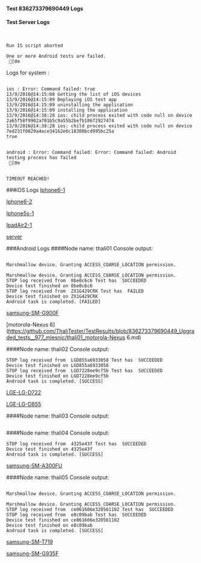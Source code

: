 #### Test 836273379690449 Logs

#### Test Server Logs
```

 
Run IS script aborted
 
One or more Android tests are failed.
 [0m

```


Logs for system : 
```

ios : Error: Command failed: true
13/9/2016@14:15:08 Getting the list of iOS devices 
13/9/2016@14:15:09 Deploying iOS test app 
13/9/2016@14:15:09 uninstalling the application 
13/9/2016@14:15:09 installing the application 
13/9/2016@14:38:28 ios: child process exited with code null on device 2a65f58f9902a701b5c9a55b2befb18672927474 
13/9/2016@14:38:28 ios: child process exited with code null on device 7ed231f0829a4ace34162e6c18308bcd995bc25a 
true


android : Error: Command failed: Error: Command failed: Android testing process has failed
 [0m


TIMEOUT REACHED!
```
###iOS Logs
[Iphone6-1](https://github.com/ThaliTester/TestResults/blob/836273379690449_Upgraded_tests__977_mlesnic/iOS_Iphone6-1.md)

[Iphone6-2](https://github.com/ThaliTester/TestResults/blob/836273379690449_Upgraded_tests__977_mlesnic/iOS_Iphone6-2.md)

[Iphone5s-1](https://github.com/ThaliTester/TestResults/blob/836273379690449_Upgraded_tests__977_mlesnic/iOS_Iphone5s-1.md)

[IpadAir2-1](https://github.com/ThaliTester/TestResults/blob/836273379690449_Upgraded_tests__977_mlesnic/iOS_IpadAir2-1.md)

[server](https://github.com/ThaliTester/TestResults/blob/836273379690449_Upgraded_tests__977_mlesnic/iOS_server.md)


###Android Logs
####Node name: thali01
Console output:
```

Marshmallow device. Granting ACCESS_COARSE_LOCATION permission.

Marshmallow device. Granting ACCESS_COARSE_LOCATION permission.
STOP log received from  0be0c6c6 Test has  SUCCEEDED
Device test finished on 0be0c6c6 
STOP log received from  ZX1G429CRK Test has  FAILED
Device test finished on ZX1G429CRK 
Android task is completed. [FAILED]
```
[samsung-SM-G900F](https://github.com/ThaliTester/TestResults/blob/836273379690449_Upgraded_tests__977_mlesnic/thali01_samsung-SM-G900F.md)

[motorola-Nexus 6](https://github.com/ThaliTester/TestResults/blob/836273379690449_Upgraded_tests__977_mlesnic/thali01_motorola-Nexus 6.md)

####Node name: thali02
Console output:
```
STOP log received from  LGD855a6933058 Test has  SUCCEEDED
Device test finished on LGD855a6933058 
STOP log received from  LGD7228ee9cf5b Test has  SUCCEEDED
Device test finished on LGD7228ee9cf5b 
Android task is completed. [SUCCESS]
```
[LGE-LG-D722](https://github.com/ThaliTester/TestResults/blob/836273379690449_Upgraded_tests__977_mlesnic/thali02_LGE-LG-D722.md)

[LGE-LG-D855](https://github.com/ThaliTester/TestResults/blob/836273379690449_Upgraded_tests__977_mlesnic/thali02_LGE-LG-D855.md)

####Node name: thali03
Console output:
```
```
####Node name: thali04
Console output:
```
STOP log received from  4325e43f Test has  SUCCEEDED
Device test finished on 4325e43f 
Android task is completed. [SUCCESS]
```
[samsung-SM-A300FU](https://github.com/ThaliTester/TestResults/blob/836273379690449_Upgraded_tests__977_mlesnic/thali04_samsung-SM-A300FU.md)

####Node name: thali05
Console output:
```

Marshmallow device. Granting ACCESS_COARSE_LOCATION permission.

Marshmallow device. Granting ACCESS_COARSE_LOCATION permission.
STOP log received from  ce061606e320561102 Test has  SUCCEEDED
STOP log received from  e8c09bab Test has  SUCCEEDED
Device test finished on ce061606e320561102 
Device test finished on e8c09bab 
Android task is completed. [SUCCESS]
```
[samsung-SM-T719](https://github.com/ThaliTester/TestResults/blob/836273379690449_Upgraded_tests__977_mlesnic/thali05_samsung-SM-T719.md)

[samsung-SM-G935F](https://github.com/ThaliTester/TestResults/blob/836273379690449_Upgraded_tests__977_mlesnic/thali05_samsung-SM-G935F.md)




